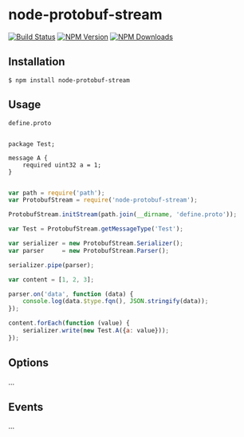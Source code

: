 # node-protobuf-stream

[![Build Status](https://travis-ci.org/nigel0913/protobuf-stream.svg?branch=master)](https://travis-ci.org/nigel0913/protobuf-stream)
[![NPM Version](https://img.shields.io/npm/v/node-protobuf-stream.svg?style=flat)](https://www.npmjs.com/package/node-protobuf-stream)
[![NPM Downloads](https://img.shields.io/npm/dm/node-protobuf-stream.svg?style=flat)](https://www.npmjs.com/package/node-protobuf-stream)

## Installation

    $ npm install node-protobuf-stream
    
## Usage

```
define.proto


package Test;

message A {
    required uint32 a = 1;
}

```

```js

var path = require('path');
var ProtobufStream = require('node-protobuf-stream');

ProtobufStream.initStream(path.join(__dirname, 'define.proto'));

var Test = ProtobufStream.getMessageType('Test');

var serializer = new ProtobufStream.Serializer();
var parser     = new ProtobufStream.Parser();

serializer.pipe(parser);

var content = [1, 2, 3];

parser.on('data', function (data) {
    console.log(data.$type.fqn(), JSON.stringify(data));
});

content.forEach(function (value) {
    serializer.write(new Test.A({a: value}));
});

```

## Options

...

## Events

...